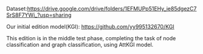 Dataset:https://drive.google.com/drive/folders/1EFMUPp51EHy_ie85dgezC7SrS8F7YWi_?usp=sharing

Our initial edition model(KGI): https://github.com/yy995132670/KGI

This edition is in the middle test phase, completing the task of node classification and graph classification, using AttKGI model. 
